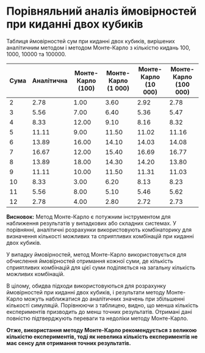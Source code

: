 # Порівняльний аналіз ймовірностей при киданні двох кубиків

Таблиця ймовірностей сум при киданні двох кубиків, вирішених аналітичним методом і методом Монте-Карло з кількістю кидань 100, 1000, 10000 та 100000.

|   Сума    |   Аналітична   |   Монте-Карло    (100)   | Монте-Карло      (1 000)   | Монте-Карло       (10 000)| Монте-Карло       (100 000) | 
|-----------|----------------|-----------------|-----------------|-----------------|-----------------|
|     2     |      2.78      |      1.00       |      3.60       |      2.92       |      2.78       |
|     3     |      5.56      |      7.00       |      6.40       |      5.36       |      5.47       |
|     4     |      8.33      |      12.00      |      9.10       |      8.16       |      8.32       |
|     5     |      11.11     |      9.00       |      11.50      |      11.02      |      11.16      |
|     6     |      13.89     |      16.00      |      14.10      |      14.03      |      14.08      |
|     7     |      16.67     |      12.00      |      15.40      |      16.69      |      16.77      |
|     8     |      13.89     |      18.00      |      14.30      |      14.20      |      13.80      |
|     9     |      11.11     |      10.00      |      11.50      |      11.31      |      11.03      |
|     10    |      8.33      |      3.00       |      6.20       |      8.13       |      8.23       |
|     11    |      5.56      |      8.00       |      5.10       |      5.46       |      5.62       |
|     12    |      2.78      |      4.00       |      2.80       |      2.72       |      2.73       |

**Висновок:**
Метод Монте-Карло є потужним інструментом для наближення результатів у випадкових або складних системах. У порівнянні, аналітичні розрахунки використовують комбінаторику для визначення кількості можливих та сприятливих комбінацій при киданні двох кубиків. 

У випадку ймовірностей, метод Монте-Карло використовується для обчислення ймовірностей отримання кожної суми, де кількість сприятливих комбінацій для цієї суми поділяється на загальну кількість можливих комбінацій.

В цілому, обидва підходи використовуються для розрахунку ймовірностей при киданні двох кубиків, і результати методу Монте-Карло можуть наближатися до аналітичних значень при збільшенні кількості симуляцій. Порівнюючи з таблицею, видно, що менша кількість експериментів призводить до менш точних результатів. Отримані дані повністю підтверджують переваги та недоліки методу Монте-Карло.

**Отже, використання методу Монте-Карло рекомендується з великою кількістю експериментів, тоді як невелика кількість експериментів не має сенсу для отримання точних результатів.**